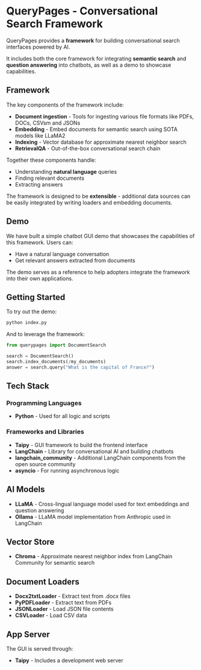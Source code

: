 # QueryPages - Conversational Search Framework

QueryPages provides a **framework** for building conversational search interfaces powered by AI. 

It includes both the core framework for integrating **semantic search** and **question answering** into chatbots, as well as a demo to showcase capabilities.

## Framework

The key components of the framework include:

- **Document ingestion** - Tools for ingesting various file formats like PDFs, DOCs, CSVsm and JSONs 
- **Embedding** - Embed documents for semantic search using SOTA models like LLaMA2
- **Indexing** - Vector database for approximate nearest neighbor search  
- **RetrievalQA** - Out-of-the-box conversational search chain 

Together these components handle:

- Understanding **natural language** queries
- Finding relevant documents 
- Extracting answers

The framework is designed to be **extensible** - additional data sources can be easily integrated by writing loaders and embedding documents.

## Demo

We have built a simple chatbot GUI demo that showcases the capabilities of this framework. Users can:  

- Have a natural language conversation
- Get relevant answers extracted from documents

The demo serves as a reference to help adopters integrate the framework into their own applications.

## Getting Started 

To try out the demo:

```bash
python index.py
```

And to leverage the framework:

```python
from querypages import DocumentSearch

search = DocumentSearch()
search.index_documents(/my_documents) 
answer = search.query("What is the capital of France?")
```
## Tech Stack
### Programming Languages

- **Python** - Used for all logic and scripts

### Frameworks and Libraries

- **Taipy** - GUI framework to build the frontend interface
- **LangChain** - Library for conversational AI and building chatbots
- **langchain_community** - Additional LangChain components from the open source community
- **asyncio** - For running asynchronous logic

## AI Models

- **LLaMA** - Cross-lingual language model used for text embeddings and question answering
- **Ollama** - LLaMA model implementation from Anthropic used in LangChain

## Vector Store

- **Chroma** - Approximate nearest neighbor index from LangChain Community for semantic search

## Document Loaders

- **Docx2txtLoader** - Extract text from .docx files
- **PyPDFLoader** - Extract text from PDFs 
- **JSONLoader** - Load JSON file contents 
- **CSVLoader** - Load CSV data

## App Server 

The GUI is served through:

- **Taipy** - Includes a development web server

